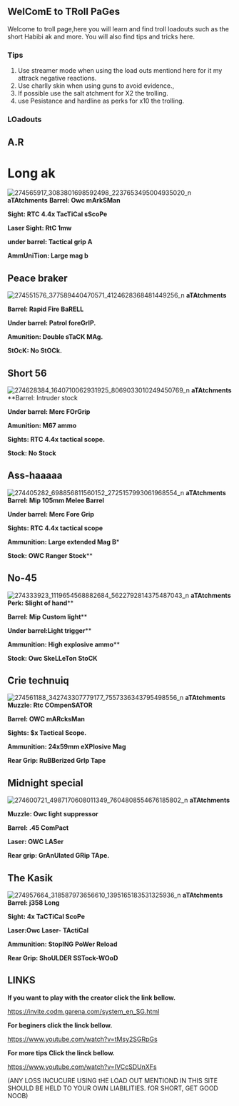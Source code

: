 ## **WelComE to TRoll PaGes**

Welcome to troll page,here you will learn and find troll loadouts such as the short Habibi ak and more.
You will also find tips and tricks here.

### Tips

1. Use streamer mode when using the load outs mentiond here for it my attrack negative reactions.
2. Use charlly skin when using guns to avoid evidence.,
3. If possible use the salt atchment for X2 the trolling.
4. use Pesistance and hardline as perks for x10 the trolling.

### LOadouts

## A.R

# Long ak
![274565917_3083801698592498_2237653495004935020_n](https://user-images.githubusercontent.com/99862373/156134206-5445b96f-9e76-46f6-8af5-b2d7b75cfc58.jpg)
**aTAtchments**
**Barrel: Owc mArkSMan**

**Sight: RTC 4.4x TacTiCal sScoPe**

**Laser Sight: RtC 1mw**

**under barrel: Tactical grip A**

**AmmUniTion: Large mag b**

## Peace braker
![274551576_377589440470571_4124628368481449256_n](https://user-images.githubusercontent.com/99862373/156134464-e42cf83f-b219-446b-83d6-d77d54a582f2.jpg)
**aTAtchments**

**Barrel: Rapid Fire BaRELL**

**Under barrel: Patrol foreGrIP.**

**Amunition: Double sTaCK MAg.**

**StOcK: No StOCk.**

## Short 56
![274628384_1640710062931925_8069033010249450769_n](https://user-images.githubusercontent.com/99862373/156136840-a4513fe6-d688-4ac1-ad9a-0ff52426ac9a.jpg)
**aTAtchments**
**Barrel: Intruder stock

**Under barrel: Merc FOrGrip**

**Amunition: M67 ammo**

**Sights: RTC 4.4x tactical scope.**

**Stock: No Stock**

## Ass-haaaaa
![274405282_698856811560152_2725157993061968554_n](https://user-images.githubusercontent.com/99862373/156136900-a02c9dd7-c475-44aa-acd0-f39f403aff07.jpg)
**aTAtchments**
**Barrel: Mip 105mm Melee Barrel**

**Under barrel: Merc Fore Grip**

**Sights: RTC 4.4x tactical scope**

**Ammunition: Large extended Mag B***

**Stock: OWC Ranger Stock****

## No-45
![274333923_1119654568882684_5622792814375487043_n](https://user-images.githubusercontent.com/99862373/156141933-48cfbad5-5189-49ce-9993-66890f1bca0c.jpg)
**aTAtchments**
**Perk: Slight of hand****

**Barrel: Mip Custom light****

**Under barrel:Light trigger****

**Ammunition: High explosive ammo****

**Stock: Owc SkeLLeTon StoCK**

## Crie technuiq
![274561188_342743307779177_7557336343795498556_n](https://user-images.githubusercontent.com/99862373/156142177-0ecb1f81-260f-45f5-a569-dcfd6673150f.jpg)
**aTAtchments**
**Muzzle: Rtc COmpenSATOR**

**Barrel: OWC mARcksMan**

**Sights: $x Tactical Scope.**

**Ammunition: 24x59mm eXPlosive Mag**

**Rear Grip: RuBBerized GrIp Tape**

## Midnight special
![274600721_4987170608011349_7604808554676185802_n](https://user-images.githubusercontent.com/99862373/156143281-38681adf-6465-4b27-8c39-850e39e6dfe6.jpg)
**aTAtchments**

**Muzzle: Owc light suppressor**

**Barrel: .45 ComPact**

**Laser: OWC LASer**

**Rear grip: GrAnUlated GRip TApe.**

## The Kasik
![274957664_318587973656610_1395165183531325936_n](https://user-images.githubusercontent.com/99862373/156142901-62a35809-f631-4b7c-9197-b4f6b7c8f190.jpg)
**aTAtchments**
**Barrel: j358 Long**

**Sight: 4x TaCTiCal ScoPe**

**Laser:Owc Laser- TActiCal**

**Ammunition: StopING PoWer Reload**

**Rear Grip: ShoULDER SSTock-WOoD**

## LINKS

**If you want to play with the creator click the link bellow.**

https://invite.codm.garena.com/system_en_SG.html

**For beginers click the linck bellow.**

https://www.youtube.com/watch?v=tMsy2SGRpGs

**For more tips Click the linck bellow.**

https://www.youtube.com/watch?v=IVCcSDUnXFs



(ANY LOSS INCUCURE USING tHE LOAD OUT MENTIOND IN THIS SITE SHOULD BE HELD TO YOUR OWN LIABILITIES. fOR SHORT, GET GOOD NOOB)
